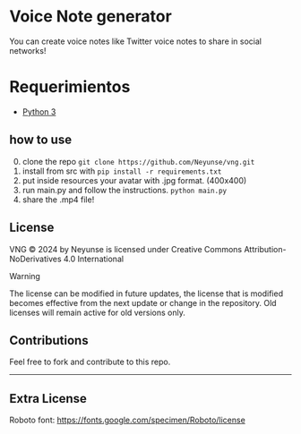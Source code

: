 # Voice Note generator

You can create voice notes like Twitter voice notes to share in social networks!

# Requerimientos

* [Python 3](https://www.python.org/) 

## how to use

0. clone the repo `git clone https://github.com/Neyunse/vng.git`
1. install from src with `pip install -r requirements.txt`
2. put inside resources your avatar with .jpg format. (400x400)
3. run main.py and follow the instructions. `python main.py`
4. share the .mp4 file!

## License

VNG © 2024 by Neyunse is licensed under Creative Commons Attribution-NoDerivatives 4.0 International

> [!WARNING]  
> The license can be modified in future updates, the license that is modified becomes effective from the next update or change in the repository. Old licenses will remain active for old versions only.

## Contributions

Feel free to fork and contribute to this repo.

---

## Extra License

Roboto font: https://fonts.google.com/specimen/Roboto/license
